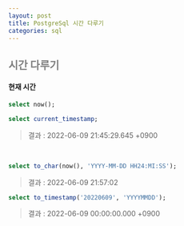 ```yaml
---
layout: post
title: PostgreSql 시간 다루기
categories: sql
---
```


## <span style="color:gray">시간 다루기</span>

#### 현재 시간

```sql
select now();

select current_timestamp;
```

> 결과 : 2022-06-09 21:45:29.645 +0900

<br>

```sql
select to_char(now(), 'YYYY-MM-DD HH24:MI:SS');
```
> 결과 : 2022-06-09 21:57:02

```sql
select to_timestamp('20220609', 'YYYYMMDD');
```
> 결과 : 2022-06-09 00:00:00.000 +0900



<!-- 
## <span style="color:gray">Casting(형변환)</span>

```sql
SELECT EXTRACT(EPOCH FROM now())::INTEGER;
```

결과 값의 타입을 **`::`** 뒤에 있는 타입으로 형변환 해준다.

## <span style="color:gray">Epoch</span>

date나 timestamp 타입에 사용 사능한 Epoch를 이용하면 초 단위로 환산된 값을 알 수 있다.  -->